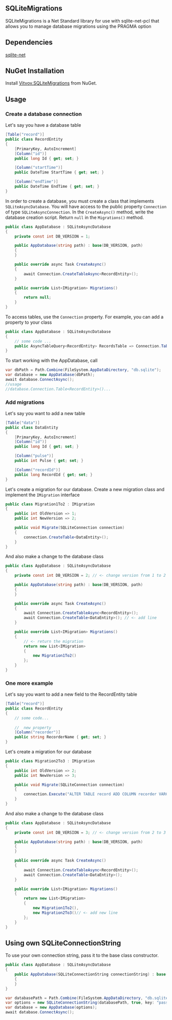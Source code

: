 ## SQLiteMigrations

SQLiteMigrations is a Net Standard library for use with sqlite-net-pcl that allows you to manage database migrations using the PRAGMA option

## Dependencies

[sqlite-net](https://github.com/praeclarum/sqlite-net)

## NuGet Installation

Install [Vitvov.SQLiteMigrations](https://www.nuget.org/packages/Vitvov.SQLiteMigrations) from NuGet.

## Usage

### Create a database connection

Let's say you have a database table

```csharp
[Table("record")]
public class RecordEntity
{
    [PrimaryKey, AutoIncrement]
    [Column("id")]
    public long Id { get; set; }

    [Column("startTime")]
    public DateTime StartTime { get; set; }

    [Column("endTime")]
    public DateTime EndTime { get; set; }
}
```
In order to create a database, you must create a class that implements `SQLiteAsyncDatabase`.
You will have access to the public property `Connection` of type `SQLiteAsyncConnection`.
In the `CreateAsync()` method, write the database creation script.
Return `null` in the `Migrations()` method.
```csharp
public class AppDatabase : SQLiteAsyncDatabase
{
    private const int DB_VERSION = 1;

    public AppDatabase(string path) : base(DB_VERSION, path)
    {
    }

    public override async Task CreateAsync()
    {
        await Connection.CreateTableAsync<RecordEntity>();
    }

    public override List<IMigration> Migrations()
    {
        return null;
    }
}
```
To access tables, use the `Connection` property. For example, you can add a property to your class
```csharp
public class AppDatabase : SQLiteAsyncDatabase
{
    // some code ...
    public AsyncTableQuery<RecordEntity> RecordsTable => Connection.Table<RecordEntity>();
}
```
To start working with the AppDatabase, call
```csharp
var dbPath = Path.Combine(FileSystem.AppDataDirectory, "db.sqlite");
var database = new AppDatabase(dbPath);
await database.ConnectAsync();
//usage
//database.Connection.Table<RecordEntity>()...
```

### Add migrations

Let's say you want to add a new table
```csharp
[Table("data")]
public class DataEntity
{
    [PrimaryKey, AutoIncrement]
    [Column("id")]
    public long Id { get; set; }

    [Column("pulse")]
    public int Pulse { get; set; }

    [Column("recordId")]
    public long RecordId { get; set; }
}
```
Let's create a migration for our database. Create a new migration class and implement the `IMigration` interface
```csharp
public class Migration1To2 : IMigration
{
    public int OldVersion => 1;
    public int NewVersion => 2;

    public void Migrate(SQLiteConnection connection)
    {
        connection.CreateTable<DataEntity>();
    }
}
```
And also make a change to the database class
```csharp
public class AppDatabase : SQLiteAsyncDatabase
{
    private const int DB_VERSION = 2; // <- change version from 1 to 2

    public AppDatabase(string path) : base(DB_VERSION, path)
    {
    }

    public override async Task CreateAsync()
    {
        await Connection.CreateTableAsync<RecordEntity>();
        await Connection.CreateTable<DataEntity>(); // <- add line
    }

    public override List<IMigration> Migrations()
    {
        // <- return the migration
        return new List<IMigration>
        {
            new Migration1To2()
        };
    }
}
```

### One more example

Let's say you want to add a new field to the RecordEntity table 

```csharp
[Table("record")]
public class RecordEntity
{
    // some code...
    
    //  new property
    [Column("recorder")]
    public string RecorderName { get; set; }
}
```
Let's create a migration for our database

```csharp
public class Migration2To3 : IMigration
{
    public int OldVersion => 2;
    public int NewVersion => 3;

    public void Migrate(SQLiteConnection connection)
    {
        connection.Execute("ALTER TABLE record ADD COLUMN recorder VARCHAR");
    }
}
```

And also make a change to the database class
```csharp
public class AppDatabase : SQLiteAsyncDatabase
{
    private const int DB_VERSION = 3; // <- change version from 2 to 3

    public AppDatabase(string path) : base(DB_VERSION, path)
    {
    }

    public override async Task CreateAsync()
    {
        await Connection.CreateTableAsync<RecordEntity>();
        await Connection.CreateTable<DataEntity>();
    }

    public override List<IMigration> Migrations()
    {
        return new List<IMigration>
        {
            new Migration1To2(),
            new Migration2To3()// <- add new line
        };
    }
}
```

## Using own SQLiteConnectionString

To use your own connection string, pass it to the base class constructor.

```csharp
public class AppDatabase : SQLiteAsyncDatabase
{
    public AppDatabase(SQLiteConnectionString сonnectionString) : base(DB_VERSION, сonnectionString)
    {
    }
}
```

```csharp
var databasePath = Path.Combine(FileSystem.AppDataDirectory, "db.sqlite");
var options = new SQLiteConnectionString(databasePath, true, key: "password");
var database = new AppDatabase(options);
await database.ConnectAsync();
```
